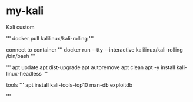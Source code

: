 # my-kali
Kali custom

'''
docker pull kalilinux/kali-rolling
'''

connect to container
'''
docker run --tty --interactive kalilinux/kali-rolling /bin/bash
'''

'''
apt update
apt dist-upgrade
apt autoremove
apt clean
apt -y install kali-linux-headless
'''

tools
'''
apt install kali-tools-top10 man-db exploitdb

'''